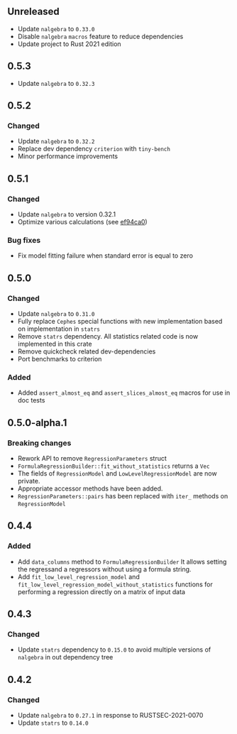 ## Unreleased
- Update `nalgebra` to `0.33.0`
- Disable `nalgebra` `macros` feature to reduce dependencies
- Update project to Rust 2021 edition

## 0.5.3
 - Update `nalgebra` to `0.32.3`

## 0.5.2
### Changed
 - Update `nalgebra` to `0.32.2`
 - Replace dev dependency `criterion` with `tiny-bench`
 - Minor performance improvements

## 0.5.1
### Changed
- Update `nalgebra` to version 0.32.1
- Optimize various calculations (see [ef94ca0](https://github.com/n1m3/linregress/commit/ef94ca07ededb5d551309d581555778f71bf5136))
### Bug fixes
- Fix model fitting failure when standard error is equal to zero

## 0.5.0
### Changed
- Update `nalgebra` to `0.31.0`
- Fully replace `Cephes` special functions with new implementation based on implementation in `statrs`
- Remove `statrs` dependency. All statistics related code is now implemented in this crate
- Remove quickcheck related dev-dependencies
- Port benchmarks to criterion

### Added
- Added `assert_almost_eq` and `assert_slices_almost_eq` macros for use in doc tests

## 0.5.0-alpha.1
### Breaking changes
- Rework API to remove `RegressionParameters` struct
- `FormulaRegressionBuilder::fit_without_statistics` returns a `Vec`
- The fields of `RegressionModel` and `LowLevelRegressionModel` are now private.
- Appropriate accessor methods have been added.
- `RegressionParameters::pairs` has been replaced with `iter_` methods on `RegressionModel`

## 0.4.4
### Added
- Add `data_columns` method to `FormulaRegressionBuilder`
  It allows setting the regressand a regressors without using a formula string.
- Add `fit_low_level_regression_model` and `fit_low_level_regression_model_without_statistics`
  functions for performing a regression directly on a matrix of input data

## 0.4.3
### Changed
- Update `statrs` dependency to `0.15.0` to avoid multiple versions of `nalgebra` in out dependency tree

## 0.4.2
### Changed
- Update `nalgebra` to `0.27.1` in response to RUSTSEC-2021-0070
- Update `statrs` to `0.14.0`
